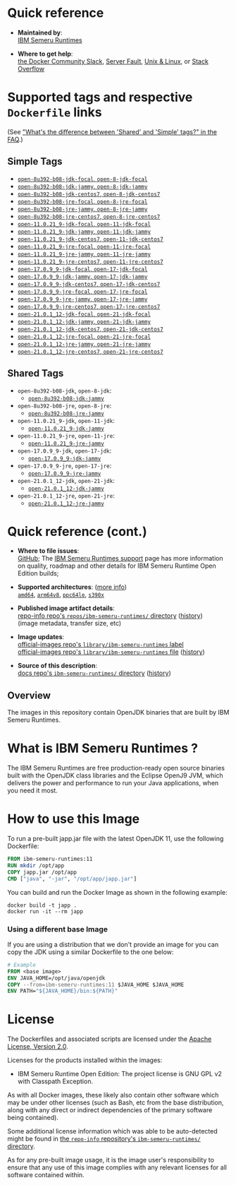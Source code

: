 <!--

********************************************************************************

WARNING:

    DO NOT EDIT "ibm-semeru-runtimes/README.md"

    IT IS AUTO-GENERATED

    (from the other files in "ibm-semeru-runtimes/" combined with a set of templates)

********************************************************************************

-->

# Quick reference

-	**Maintained by**:  
	[IBM Semeru Runtimes](https://github.com/ibmruntimes/semeru-containers)

-	**Where to get help**:  
	[the Docker Community Slack](https://dockr.ly/comm-slack), [Server Fault](https://serverfault.com/help/on-topic), [Unix & Linux](https://unix.stackexchange.com/help/on-topic), or [Stack Overflow](https://stackoverflow.com/help/on-topic)

# Supported tags and respective `Dockerfile` links

(See ["What's the difference between 'Shared' and 'Simple' tags?" in the FAQ](https://github.com/docker-library/faq#whats-the-difference-between-shared-and-simple-tags).)

## Simple Tags

-	[`open-8u392-b08-jdk-focal`, `open-8-jdk-focal`](https://github.com/ibmruntimes/semeru-containers/blob/af604984b826039686128bfd2333f0e0091570e1/8/jdk/ubuntu/focal/Dockerfile.open.releases.full)
-	[`open-8u392-b08-jdk-jammy`, `open-8-jdk-jammy`](https://github.com/ibmruntimes/semeru-containers/blob/af604984b826039686128bfd2333f0e0091570e1/8/jdk/ubuntu/jammy/Dockerfile.open.releases.full)
-	[`open-8u392-b08-jdk-centos7`, `open-8-jdk-centos7`](https://github.com/ibmruntimes/semeru-containers/blob/af604984b826039686128bfd2333f0e0091570e1/8/jdk/centos/Dockerfile.open.releases.full)
-	[`open-8u392-b08-jre-focal`, `open-8-jre-focal`](https://github.com/ibmruntimes/semeru-containers/blob/af604984b826039686128bfd2333f0e0091570e1/8/jre/ubuntu/focal/Dockerfile.open.releases.full)
-	[`open-8u392-b08-jre-jammy`, `open-8-jre-jammy`](https://github.com/ibmruntimes/semeru-containers/blob/af604984b826039686128bfd2333f0e0091570e1/8/jre/ubuntu/jammy/Dockerfile.open.releases.full)
-	[`open-8u392-b08-jre-centos7`, `open-8-jre-centos7`](https://github.com/ibmruntimes/semeru-containers/blob/af604984b826039686128bfd2333f0e0091570e1/8/jre/centos/Dockerfile.open.releases.full)
-	[`open-11.0.21_9-jdk-focal`, `open-11-jdk-focal`](https://github.com/ibmruntimes/semeru-containers/blob/af604984b826039686128bfd2333f0e0091570e1/11/jdk/ubuntu/focal/Dockerfile.open.releases.full)
-	[`open-11.0.21_9-jdk-jammy`, `open-11-jdk-jammy`](https://github.com/ibmruntimes/semeru-containers/blob/af604984b826039686128bfd2333f0e0091570e1/11/jdk/ubuntu/jammy/Dockerfile.open.releases.full)
-	[`open-11.0.21_9-jdk-centos7`, `open-11-jdk-centos7`](https://github.com/ibmruntimes/semeru-containers/blob/af604984b826039686128bfd2333f0e0091570e1/11/jdk/centos/Dockerfile.open.releases.full)
-	[`open-11.0.21_9-jre-focal`, `open-11-jre-focal`](https://github.com/ibmruntimes/semeru-containers/blob/af604984b826039686128bfd2333f0e0091570e1/11/jre/ubuntu/focal/Dockerfile.open.releases.full)
-	[`open-11.0.21_9-jre-jammy`, `open-11-jre-jammy`](https://github.com/ibmruntimes/semeru-containers/blob/af604984b826039686128bfd2333f0e0091570e1/11/jre/ubuntu/jammy/Dockerfile.open.releases.full)
-	[`open-11.0.21_9-jre-centos7`, `open-11-jre-centos7`](https://github.com/ibmruntimes/semeru-containers/blob/af604984b826039686128bfd2333f0e0091570e1/11/jre/centos/Dockerfile.open.releases.full)
-	[`open-17.0.9_9-jdk-focal`, `open-17-jdk-focal`](https://github.com/ibmruntimes/semeru-containers/blob/af604984b826039686128bfd2333f0e0091570e1/17/jdk/ubuntu/focal/Dockerfile.open.releases.full)
-	[`open-17.0.9_9-jdk-jammy`, `open-17-jdk-jammy`](https://github.com/ibmruntimes/semeru-containers/blob/af604984b826039686128bfd2333f0e0091570e1/17/jdk/ubuntu/jammy/Dockerfile.open.releases.full)
-	[`open-17.0.9_9-jdk-centos7`, `open-17-jdk-centos7`](https://github.com/ibmruntimes/semeru-containers/blob/af604984b826039686128bfd2333f0e0091570e1/17/jdk/centos/Dockerfile.open.releases.full)
-	[`open-17.0.9_9-jre-focal`, `open-17-jre-focal`](https://github.com/ibmruntimes/semeru-containers/blob/af604984b826039686128bfd2333f0e0091570e1/17/jre/ubuntu/focal/Dockerfile.open.releases.full)
-	[`open-17.0.9_9-jre-jammy`, `open-17-jre-jammy`](https://github.com/ibmruntimes/semeru-containers/blob/af604984b826039686128bfd2333f0e0091570e1/17/jre/ubuntu/jammy/Dockerfile.open.releases.full)
-	[`open-17.0.9_9-jre-centos7`, `open-17-jre-centos7`](https://github.com/ibmruntimes/semeru-containers/blob/af604984b826039686128bfd2333f0e0091570e1/17/jre/centos/Dockerfile.open.releases.full)
-	[`open-21.0.1_12-jdk-focal`, `open-21-jdk-focal`](https://github.com/ibmruntimes/semeru-containers/blob/af604984b826039686128bfd2333f0e0091570e1/21/jdk/ubuntu/focal/Dockerfile.open.releases.full)
-	[`open-21.0.1_12-jdk-jammy`, `open-21-jdk-jammy`](https://github.com/ibmruntimes/semeru-containers/blob/af604984b826039686128bfd2333f0e0091570e1/21/jdk/ubuntu/jammy/Dockerfile.open.releases.full)
-	[`open-21.0.1_12-jdk-centos7`, `open-21-jdk-centos7`](https://github.com/ibmruntimes/semeru-containers/blob/af604984b826039686128bfd2333f0e0091570e1/21/jdk/centos/Dockerfile.open.releases.full)
-	[`open-21.0.1_12-jre-focal`, `open-21-jre-focal`](https://github.com/ibmruntimes/semeru-containers/blob/af604984b826039686128bfd2333f0e0091570e1/21/jre/ubuntu/focal/Dockerfile.open.releases.full)
-	[`open-21.0.1_12-jre-jammy`, `open-21-jre-jammy`](https://github.com/ibmruntimes/semeru-containers/blob/af604984b826039686128bfd2333f0e0091570e1/21/jre/ubuntu/jammy/Dockerfile.open.releases.full)
-	[`open-21.0.1_12-jre-centos7`, `open-21-jre-centos7`](https://github.com/ibmruntimes/semeru-containers/blob/af604984b826039686128bfd2333f0e0091570e1/21/jre/centos/Dockerfile.open.releases.full)

## Shared Tags

-	`open-8u392-b08-jdk`, `open-8-jdk`:
	-	[`open-8u392-b08-jdk-jammy`](https://github.com/ibmruntimes/semeru-containers/blob/af604984b826039686128bfd2333f0e0091570e1/8/jdk/ubuntu/jammy/Dockerfile.open.releases.full)
-	`open-8u392-b08-jre`, `open-8-jre`:
	-	[`open-8u392-b08-jre-jammy`](https://github.com/ibmruntimes/semeru-containers/blob/af604984b826039686128bfd2333f0e0091570e1/8/jre/ubuntu/jammy/Dockerfile.open.releases.full)
-	`open-11.0.21_9-jdk`, `open-11-jdk`:
	-	[`open-11.0.21_9-jdk-jammy`](https://github.com/ibmruntimes/semeru-containers/blob/af604984b826039686128bfd2333f0e0091570e1/11/jdk/ubuntu/jammy/Dockerfile.open.releases.full)
-	`open-11.0.21_9-jre`, `open-11-jre`:
	-	[`open-11.0.21_9-jre-jammy`](https://github.com/ibmruntimes/semeru-containers/blob/af604984b826039686128bfd2333f0e0091570e1/11/jre/ubuntu/jammy/Dockerfile.open.releases.full)
-	`open-17.0.9_9-jdk`, `open-17-jdk`:
	-	[`open-17.0.9_9-jdk-jammy`](https://github.com/ibmruntimes/semeru-containers/blob/af604984b826039686128bfd2333f0e0091570e1/17/jdk/ubuntu/jammy/Dockerfile.open.releases.full)
-	`open-17.0.9_9-jre`, `open-17-jre`:
	-	[`open-17.0.9_9-jre-jammy`](https://github.com/ibmruntimes/semeru-containers/blob/af604984b826039686128bfd2333f0e0091570e1/17/jre/ubuntu/jammy/Dockerfile.open.releases.full)
-	`open-21.0.1_12-jdk`, `open-21-jdk`:
	-	[`open-21.0.1_12-jdk-jammy`](https://github.com/ibmruntimes/semeru-containers/blob/af604984b826039686128bfd2333f0e0091570e1/21/jdk/ubuntu/jammy/Dockerfile.open.releases.full)
-	`open-21.0.1_12-jre`, `open-21-jre`:
	-	[`open-21.0.1_12-jre-jammy`](https://github.com/ibmruntimes/semeru-containers/blob/af604984b826039686128bfd2333f0e0091570e1/21/jre/ubuntu/jammy/Dockerfile.open.releases.full)

# Quick reference (cont.)

-	**Where to file issues**:  
	[GitHub](https://github.com/ibmruntimes/Semeru-Runtimes/issues); The [IBM Semeru Runtimes support](https://ibm.com/semeru-runtimes) page has more information on quality, roadmap and other details for IBM Semeru Runtime Open Edition builds;

-	**Supported architectures**: ([more info](https://github.com/docker-library/official-images#architectures-other-than-amd64))  
	[`amd64`](https://hub.docker.com/r/amd64/ibm-semeru-runtimes/), [`arm64v8`](https://hub.docker.com/r/arm64v8/ibm-semeru-runtimes/), [`ppc64le`](https://hub.docker.com/r/ppc64le/ibm-semeru-runtimes/), [`s390x`](https://hub.docker.com/r/s390x/ibm-semeru-runtimes/)

-	**Published image artifact details**:  
	[repo-info repo's `repos/ibm-semeru-runtimes/` directory](https://github.com/docker-library/repo-info/blob/master/repos/ibm-semeru-runtimes) ([history](https://github.com/docker-library/repo-info/commits/master/repos/ibm-semeru-runtimes))  
	(image metadata, transfer size, etc)

-	**Image updates**:  
	[official-images repo's `library/ibm-semeru-runtimes` label](https://github.com/docker-library/official-images/issues?q=label%3Alibrary%2Fibm-semeru-runtimes)  
	[official-images repo's `library/ibm-semeru-runtimes` file](https://github.com/docker-library/official-images/blob/master/library/ibm-semeru-runtimes) ([history](https://github.com/docker-library/official-images/commits/master/library/ibm-semeru-runtimes))

-	**Source of this description**:  
	[docs repo's `ibm-semeru-runtimes/` directory](https://github.com/docker-library/docs/tree/master/ibm-semeru-runtimes) ([history](https://github.com/docker-library/docs/commits/master/ibm-semeru-runtimes))

## Overview

The images in this repository contain OpenJDK binaries that are built by IBM Semeru Runtimes.

# What is IBM Semeru Runtimes ?

The IBM Semeru Runtimes are free production-ready open source binaries built with the OpenJDK class libraries and the Eclipse OpenJ9 JVM, which delivers the power and performance to run your Java applications, when you need it most.

# How to use this Image

To run a pre-built japp.jar file with the latest OpenJDK 11, use the following Dockerfile:

```dockerfile
FROM ibm-semeru-runtimes:11
RUN mkdir /opt/app
COPY japp.jar /opt/app
CMD ["java", "-jar", "/opt/app/japp.jar"]
```

You can build and run the Docker Image as shown in the following example:

```console
docker build -t japp .
docker run -it --rm japp
```

### Using a different base Image

If you are using a distribution that we don't provide an image for you can copy the JDK using a similar Dockerfile to the one below:

```dockerfile
# Example
FROM <base image>
ENV JAVA_HOME=/opt/java/openjdk
COPY --from=ibm-semeru-runtimes:11 $JAVA_HOME $JAVA_HOME
ENV PATH="${JAVA_HOME}/bin:${PATH}"
```

# License

The Dockerfiles and associated scripts are licensed under the [Apache License, Version 2.0](http://www.apache.org/licenses/LICENSE-2.0.html).

Licenses for the products installed within the images:

-	IBM Semeru Runtime Open Edition: The project license is GNU GPL v2 with Classpath Exception.

As with all Docker images, these likely also contain other software which may be under other licenses (such as Bash, etc from the base distribution, along with any direct or indirect dependencies of the primary software being contained).

Some additional license information which was able to be auto-detected might be found in [the `repo-info` repository's `ibm-semeru-runtimes/` directory](https://github.com/docker-library/repo-info/tree/master/repos/ibm-semeru-runtimes).

As for any pre-built image usage, it is the image user's responsibility to ensure that any use of this image complies with any relevant licenses for all software contained within.
